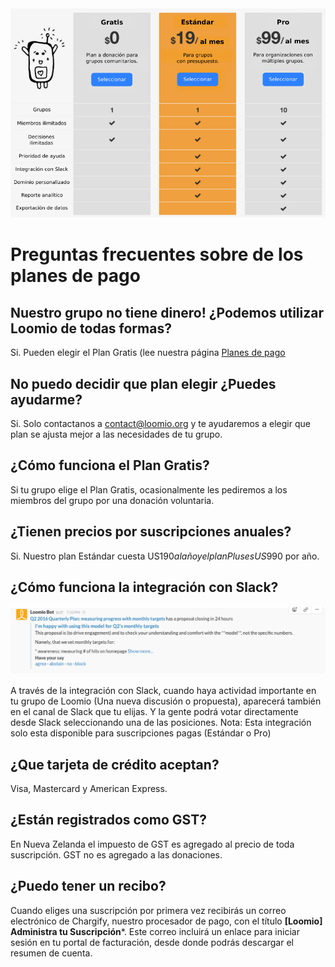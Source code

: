 <img class="screenshot" alt="Tabla de precios" src="pricing_es.png" />

# Preguntas frecuentes sobre de los planes de pago

## Nuestro grupo no tiene dinero! ¿Podemos utilizar Loomio de todas formas?

Si. Pueden elegir el Plan Gratis (lee nuestra página [Planes de pago](http://loomio.org/pricing)

## No puedo decidir que plan elegir ¿Puedes ayudarme?

Si. Solo contactanos a [contact@loomio.org](mailto:contact@loomio.org) y te ayudaremos a elegir que plan se ajusta mejor a las necesidades de tu grupo.

## ¿Cómo funciona el Plan Gratis?

Si tu grupo elige el Plan Gratis, ocasionalmente les pediremos a los miembros del grupo por una donación voluntaria. 

## ¿Tienen precios por suscripciones anuales?

Si. Nuestro plan Estándar cuesta US$190 al año y el plan Plus es US$990 por año.

## ¿Cómo funciona la integración con Slack?

<img class="screenshot" alt="Slack integration" src="slack-integration.png" />

A través de la integración con Slack, cuando haya actividad importante en tu grupo de Loomio (Una nueva discusión o propuesta), aparecerá también en el canal de Slack que tu elijas. Y la gente podrá votar directamente desde Slack seleccionando una de las posiciones. Nota: Esta integración solo esta disponible para suscripciones pagas (Estándar o Pro)  

## ¿Que tarjeta de crédito aceptan?

Visa, Mastercard y American Express.

## ¿Están registrados como GST?

En Nueva Zelanda el impuesto de GST es agregado al precio de toda suscripción. GST no es agregado a las donaciones. 

## ¿Puedo tener un recibo?

Cuando eliges una suscripción por primera vez recibirás un correo electrónico de Chargify, nuestro procesador de pago, con el título **[Loomio] Administra tu Suscripción***. Este correo incluirá un enlace para iniciar sesión en tu portal de facturación, desde donde podrás descargar el resumen de cuenta.  
